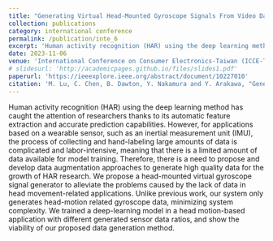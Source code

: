 ```yaml
---
title: "Generating Virtual Head-Mounted Gyroscope Signals From Video Data"
collection: publications
category: international conference
permalink: /publication/inte_6
excerpt: 'Human activity recognition (HAR) using the deep learning method has caught...'
date: 2023-11-06
venue: 'International Conference on Consumer Electronics-Taiwan (ICCE-Taiwan)'
# slidesurl: 'http://academicpages.github.io/files/slides1.pdf'
paperurl: 'https://ieeexplore.ieee.org/abstract/document/10227010'
citation: 'M. Lu, C. Chen, B. Dawton, Y. Nakamura and Y. Arakawa, "Generating Virtual Head-Mounted Gyroscope Signals From Video Data," 2023 International Conference on Consumer Electronics - Taiwan (ICCE-Taiwan), PingTung, Taiwan, 2023, pp. 273-274.'
---
```


Human activity recognition (HAR) using the deep learning method has caught the attention of researchers thanks to its automatic feature extraction and accurate prediction capabilities. However, for applications based on a wearable sensor, such as an inertial measurement unit (IMU), the process of collecting and hand-labeling large amounts of data is complicated and labor-intensive, meaning that there is a limited amount of data available for model training. Therefore, there is a need to propose and develop data augmentation approaches to generate high quality data for the growth of HAR research. We propose a head-mounted virtual gyroscope signal generator to alleviate the problems caused by the lack of data in head movement-related applications. Unlike previous work, our system only generates head-motion related gyroscope data, minimizing system complexity. We trained a deep-learning model in a head motion-based application with different generated sensor data ratios, and show the viability of our proposed data generation method.

